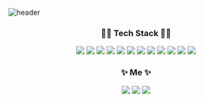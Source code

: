 ![header](https://capsule-render.vercel.app/api?type=waving&color=auto&height=300&text=개발자%20박준호&fontSize=70)

<h3 align="center">👨‍💻 Tech Stack 👨‍💻</h3>

<p align="center">
<img src="https://img.shields.io/badge/JAVA-007396?style=flat-square&logo=JAVA&logoColor=white"/>
<img src="https://img.shields.io/badge/Spring-6DB33F?style=flat-square&logo=Spring&logoColor=white"/>
<img src="https://img.shields.io/badge/SpringBoot-6DB33F?style=flat-square&logo=SpringBoot&logoColor=white"/>
<img src="https://img.shields.io/badge/PostgreSQL-4169E1?style=flat-square&logo=PostgreSQL&logoColor=white"/>
<img src="https://img.shields.io/badge/MySQL-4479A1?style=flat-square&logo=MySQL&logoColor=white"/>
<img src="https://img.shields.io/badge/Docker-2496ED?style=flat-square&logo=Docker&logoColor=white"/>
<img src="https://img.shields.io/badge/Redis-DC382D?style=flat-square&logo=Redis&logoColor=white"/>
<img src="https://img.shields.io/badge/HTML5-E34F26?style=flat-square&logo=HTML5&logoColor=white"/>
<img src="https://img.shields.io/badge/JavaScript-F7DF1E?style=flat-square&logo=JavaScript&logoColor=white"/>
<img src="https://img.shields.io/badge/jQuery-0769AD?style=flat-square&logo=jQuery&logoColor=white"/>
<img src="https://img.shields.io/badge/Flutter-02569B?style=flat-square&logo=Flutter&logoColor=white"/>
<img src="https://img.shields.io/badge/GitHub-181717?style=flat-square&logo=GitHub&logoColor=white"/>
</p>

<h3 align="center">✨ Me ✨</h3>
<p align="center">
<a href="https://github.com/buenaonda-chile"><img src="https://img.shields.io/badge/Blogger-FF5722?style=flat-square&logo=Blogger&logoColor=white&link=https://buenaonda1.tistory.com"/></a>
<a href="https://github.com/buenaonda-chile"><img src="https://img.shields.io/badge/GitHub-181717?style=flat-square&logo=GitHub&logoColor=white&link=https://github.com/buenaonda-chile"/></a>
<a href="qwgh123@naver.com"><img src="https://img.shields.io/badge/Gmail-EA4335?style=flat-square&logo=Gmail&logoColor=white&link=qwgh123@naver.com"/></a>
</p>
